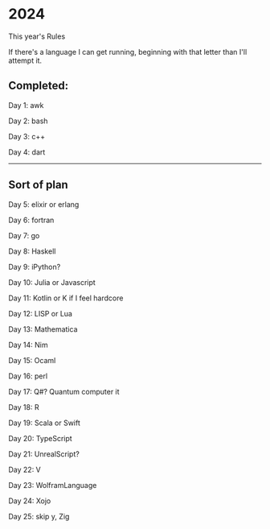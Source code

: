# 2024

This year's Rules

If there's a language I can get running, beginning with that letter than I'll attempt it. 

## Completed: 

Day 1: awk

Day 2: bash

Day 3: c++

Day 4: dart

----
## Sort of plan 


Day 5: elixir or erlang

Day 6: fortran

Day 7: go

Day 8: Haskell

Day 9: iPython? 

Day 10: Julia or Javascript

Day 11: Kotlin or K if I feel hardcore

Day 12: LISP or Lua

Day 13: Mathematica

Day 14: Nim

Day 15: Ocaml

Day 16: perl

Day 17: Q#? Quantum computer it

Day 18: R

Day 19: Scala or Swift

Day 20: TypeScript

Day 21: UnrealScript? 

Day 22: V 

Day 23: WolframLanguage

Day 24: Xojo

Day 25: skip y, Zig

